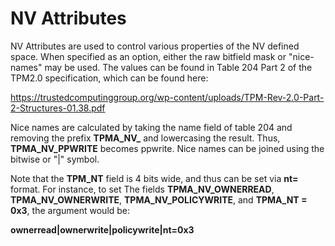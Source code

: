 # NV Attributes

NV Attributes are used to control various properties of the NV defined space.
When specified as an option, either the raw bitfield mask or "nice-names" may be
used. The values can be found in Table 204 Part 2 of the TPM2.0 specification,
which can be found here:

<https://trustedcomputinggroup.org/wp-content/uploads/TPM-Rev-2.0-Part-2-Structures-01.38.pdf>

Nice names are calculated by taking the name field of table 204 and removing the
prefix **TPMA_NV_** and lowercasing the result. Thus, **TPMA_NV_PPWRITE** becomes
ppwrite. Nice names can be joined using the bitwise or "|" symbol.

Note that the **TPM_NT** field is 4 bits wide, and thus can be set via
**nt=<num>** format. For instance, to set The fields **TPMA_NV_OWNERREAD**,
**TPMA_NV_OWNERWRITE**, **TPMA_NV_POLICYWRITE**, and **TPMA_NT = 0x3**, the argument
would be:

**ownerread|ownerwrite|policywrite|nt=0x3**